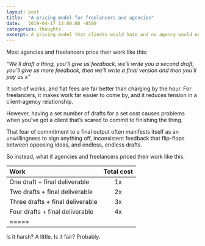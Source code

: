 ```yaml
---
layout: post
title:  "A pricing model for freelancers and agencies"
date:   2019-04-17 12:00:00 -0500
categories: thoughts
excerpt: A pricing model that clients would hate and no agency would ever be brave enough to adopt.
---
```

Most agencies and freelancers price their work like this:

*“We’ll draft a thing, you’ll give us feedback, we’ll write you a second draft, you’ll give us more feedback, then we’ll write a final version and then you’ll pay us x”*

It sort-of works, and flat fees are far better than charging by the hour. For freelancers, it makes work far easier to come by, and it reduces tension in a client-agency relationship.

However, having a set number of drafts for a set cost causes problems when you’ve got a client that’s scared to commit to finishing the thing.

That fear of commitment to a final output often manifests itself as an unwillingness to sign anything off, inconsistent feedback that flip-flops between opposing ideas, and endless, endless drafts.

So instead, what if agencies and freelancers priced their work like this:

| Work | Total cost |
|:--------|:-------:|
| One draft + final deliverable   | 1x   |
| Two drafts + final deliverable   | 2x   |
| Three drafts + final deliverable   | 3x   |
| Four drafts + final deliverable   | 4x   |
|=====

Is it harsh? A little. Is it fair? Probably.
